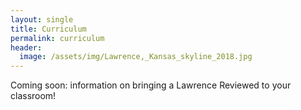 ```yaml
---
layout: single
title: Curriculum
permalink: curriculum
header:
  image: /assets/img/Lawrence,_Kansas_skyline_2018.jpg
---
```

Coming soon: information on bringing a Lawrence Reviewed to your classroom!
